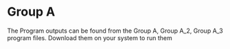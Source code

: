 # Group A
The Program outputs can be found from the Group A, Group A_2, Group A_3 program files.
Download them on your system to run them

